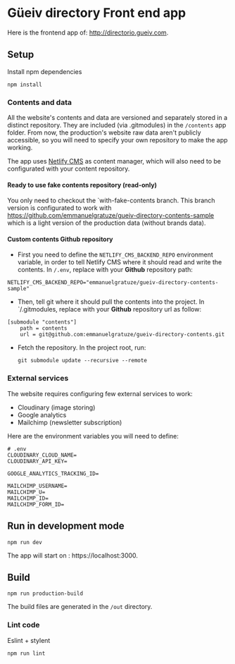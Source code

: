 # Güeiv directory Front end app
Here is the frontend app of: http://directorio.gueiv.com.

## Setup
Install npm dependencies
```
npm install
```

### Contents and data
All the website's contents and data are versioned and separately stored in a distinct repository. They are included (via .gitmodules) in the `/contents` app folder. From now, the production's website raw data aren't publicly accessible, so you will need to specify your own repository to make the app working.

The app uses [Netlify CMS](https://www.netlifycms.org/) as content manager, which will also need to be configurated with your content repository.

#### Ready to use fake contents repository (read-only)
You only need to checkout the `with-fake-contents branch. This branch version is configurated to work with https://github.com/emmanuelgratuze/gueiv-directory-contents-sample which is a light version of the production data (without brands data).

#### Custom contents Github repository
- First you need to define the `NETLIFY_CMS_BACKEND_REPO` environment variable, in order to tell Netlify CMS where it should read and write the contents. In `/.env`, replace with your **Github** repository path:
```
NETLIFY_CMS_BACKEND_REPO="emmanuelgratuze/gueiv-directory-contents-sample"
```

- Then, tell git where it should pull the contents into the project.
In `/.gitmodules, replace with your **Github** repository url as follow:
```
[submodule "contents"]
	path = contents
	url = git@github.com:emmanuelgratuze/gueiv-directory-contents.git
```

- Fetch the repository. In the project root, run:

  ```
  git submodule update --recursive --remote
  ```

### External services

The website requires configuring few external services to work:
- Cloudinary (image storing)
- Google analytics
- Mailchimp (newsletter subscription)

Here are the environment variables you will need to define:
```
# .env
CLOUDINARY_CLOUD_NAME=
CLOUDINARY_API_KEY=

GOOGLE_ANALYTICS_TRACKING_ID=

MAILCHIMP_USERNAME=
MAILCHIMP_U=
MAILCHIMP_ID=
MAILCHIMP_FORM_ID=
```

## Run in development mode
```
npm run dev
```

The app will start on : https://localhost:3000.

## Build

```
npm run production-build
```

The build files are generated in the `/out` directory.

### Lint code

Eslint + stylent

```
npm run lint
```

